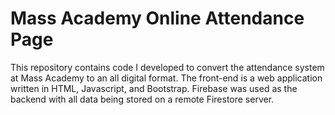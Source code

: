 # Mass Academy Online Attendance Page
 This repository contains code I developed to convert the attendance system at Mass Academy to an all digital format. The front-end is a web application written in HTML, Javascript, and Bootstrap. Firebase was used as the backend with all data being stored on a remote Firestore server.
